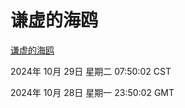 # 谦虚的海鸥
[谦虚的海鸥](http://219.139.197.74:56308/qxdho/course/base/hotlink/index.php)

2024年 10月 29日 星期二 07:50:02 CST

2024年 10月 28日 星期一 23:50:02 GMT
